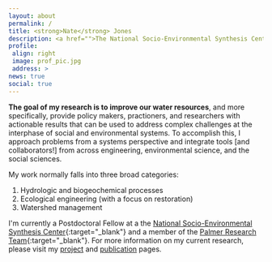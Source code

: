 ```yaml
---
layout: about
permalink: /
title: <strong>Nate</strong> Jones
description: <a href="">The National Socio-Environmental Synthesis Center</a>. University of Maryland
profile:
 align: right
 image: prof_pic.jpg
 address: >
news: true
social: true
---
```


**The goal of my research is to improve our water resources**, and more specifically, provide policy makers, practioners, and researchers with actionable results that can be used to address complex challenges at the interphase of social and environmental systems. To accomplish this, I approach problems from a systems perspective and integrate tools [and collaborators!] from across engineering, environmental science, and the social sciences.  

My work normally falls into three broad categories: 
1. Hydrologic and biogeochemical processes
2. Ecological engineering (with a focus on restoration)
3. Watershed management

I'm currently a Postdoctoral Fellow at a the [National Socio-Environmental Synthesis Center](https://www.sesync.org/users/njones){:target="\_blank"} and a member of the [Palmer Research Team](https://palmerlab.umd.edu/){:target="\_blank"}. For more information on my current research, please visit my [project](/projects) and [publication](/publications) pages.    